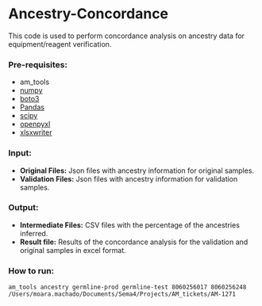 # Ancestry-Concordance
This code is used to perform concordance analysis on ancestry data for equipment/reagent verification.

### Pre-requisites:
* am_tools
* [numpy](https://numpy.org/)
* [boto3](https://boto3.amazonaws.com/v1/documentation/api/latest/index.html)
* [Pandas](https://pandas.pydata.org/)
* [scipy](https://scipy.org/)
* [openpyxl](https://openpyxl.readthedocs.io/en/stable/)
* [xlsxwriter](https://xlsxwriter.readthedocs.io/)

### Input:
* **Original Files:** Json files with ancestry information for original samples.
* **Validation Files:** Json files with ancestry information for validation samples.

### Output:
* **Intermediate Files:** CSV files with the percentage of the ancestries inferred.
* **Result file:** Results of the concordance analysis for the validation and original samples in excel format.

### How to run:
```
am_tools ancestry germline-prod germline-test 8060256017 8060256248 /Users/moara.machado/Documents/Sema4/Projects/AM_tickets/AM-1271

```

